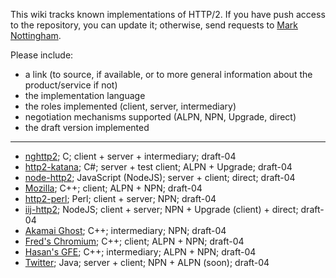This wiki tracks known implementations of HTTP/2. If you have push access to the repository, you can update it; otherwise, send requests to [Mark Nottingham](mailto:mnot@mnot.net).

Please include:

* a link (to source, if available, or to more general information about the product/service if not)
* the implementation language
* the roles implemented (client, server, intermediary)
* negotiation mechanisms supported (ALPN, NPN, Upgrade, direct)
* the draft version implemented

***

* [nghttp2](https://github.com/tatsuhiro-t/nghttp2); C; client + server + intermediary; draft-04
* [http2-katana](https://github.com/MSOpenTech/http2-katana); C#; server + test client; ALPN + Upgrade; draft-04
* [node-http2](https://github.com/molnarg/node-http2); JavaScript (NodeJS); server + client; direct; draft-04
* [Mozilla](https://wiki.mozilla.org/Networking/http2); C++; client; ALPN + NPN; draft-04
* [http2-perl](https://www.ludin.org/http2-draft-0.02.tar.gz); Perl; client + server; NPN; draft-04
* [iij-http2](https://github.com/shigeki/interop-iij-http2); NodeJS; client + server; NPN + Upgrade (client) + direct; draft-04
* [Akamai Ghost](Akamaighost); C++; intermediary; NPN; draft-04
* [Fred's Chromium](Fredschromium); C++; client; ALPN + NPN; draft-04
* [Hasan's GFE](Hasansgfe); C++; intermediary; ALPN + NPN; draft-04
* [Twitter](); Java; server + client; NPN + ALPN (soon); draft-04